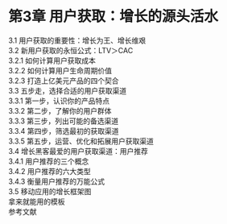 # 第3章 用户获取：增长的源头活水    
  
3.1 用户获取的重要性：增长为王、增长维艰  
3.2 新用户获取的永恒公式：LTV＞CAC  
3.2.1 如何计算用户获取成本  
3.2.2 如何计算用户生命周期价值  
3.2.3 打造上亿美元产品的四个契合  
3.3 五步走，选择合适的用户获取渠道  
3.3.1 第一步，认识你的产品特点  
3.3.2 第二步，了解你的用户群体  
3.3.3 第三步，列出可能的备选渠道  
3.3.4 第四步，筛选最初的获取渠道  
3.3.5 第五步，运营、优化和拓展用户获取渠道  
3.4 增长黑客最爱的用户获取渠道：用户推荐  
3.4.1 用户推荐的三个概念  
3.4.2 用户推荐的六大类型  
3.4.3 衡量用户推荐的万能公式  
3.5 移动应用的增长框架图  
拿来就能用的模板  
参考文献  